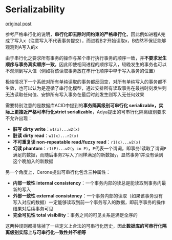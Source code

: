 # Serializability

[original post](https://jepsen.io/consistency/models/serializable)

参考严格串行化的说明，**串行化即去除时间约束的严格串行化**，因此例如进程A完成了写入x（注意写入不代表事务提交），而进程B才开始读取x，B依然不保证能够观测到A写入的x

由于串行化之要求所有事务的操作与某个串行执行事务的顺序一致，并**不要求发生顺序与事务真实顺序一致**，因此即使相同进程的顺序写入，较晚发生的事务也可以不观测到写入值（例如将该读取事务放在串行化顺序中早于写入事务的位置）

极端情况下一个系统对所有单纯读取的事务都反回空，对所有单纯写入的事务都不生效，也可以认为是遵循了串行化模型，通过安排所有读取事务在最初时刻发生则无法读取任何值、安排所有写入事务在最后时刻发生则写入无任何效果

需要特别注意的是数据库ACID中提到的**事务隔离级别可串行化 serializable，实际上更接近严格可串行化strict serializable**，Adya提出的可串行化隔离级别要求不允许出现：

- **脏写 dirty write**：`w1(x)...w2(x)`
- **脏读 dirty read**：`w1(x)...r2(x)`
- **不可重复读 non-repeatable read/fuzzy read**：`r1(x)...w2(x)`
- **幻读 phantom**：`r1(P)...w2(y in P)`，`P`代表一个谓词，即事务1读取了谓词`P`满足的数据，而随后事务2写入了同样满足的新数据`y`，显然事务1并没有读到这个晚加入的新数据

另一个角度上，Cerone提出可串行化包含三种属性：

- **内部一致性 internal consistency**：一个事务内部的读总是能读取到事务内最新的写入
- **外部一致性 external consistency**：一个事务内部的读取（如果该事务没有写入对应的数据）一定能够读取到前一个事务写入的数据，即前序事务的操作结果对后续事务可见
- **完全可见性 total visibility**：事务之间的可见关系是满足全序的

这两种规则都排除掉了一些定义上合法的可串行化历史，因此**数据库的可串行化隔离级别实际上与可串行化一致性并不相等**
